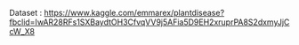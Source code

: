 Dataset : https://www.kaggle.com/emmarex/plantdisease?fbclid=IwAR28RFs1SXBaydtOH3CfvqVV9j5AFia5D9EH2xruprPA8S2dxmyJjCcW_X8
